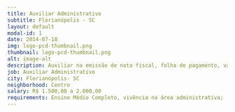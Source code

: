 ```yaml
---
title: Auxiliar Administrativo
subtitle: Florianópolis - SC
layout: default
modal-id: 1
date: 2014-07-18
img: logo-pcd-thumbnail.png
thumbnail: logo-pcd-thumbnail.png
alt: image-alt
description: Auxiliar na emissão de nota fiscal, folha de pagamento, vale transporte, vale refeição, além de manter a organização dos documentos.
job: Auxiliar Administrativo
city: Florianópolis- SC
neighborhood: Centro
salary: R$ 1.500,00 a 2.000,00
requirements: Ensino Médio Completo, vivência na área administrativa;
---
```

